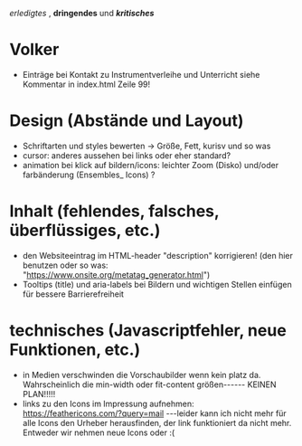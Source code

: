 _erledigtes_ , __dringendes__ und ___kritisches___

# Volker
- Einträge bei Kontakt zu Instrumentverleihe und Unterricht siehe Kommentar in index.html Zeile 99!

# Design (Abstände und Layout)
- Schriftarten und styles bewerten -> Größe, Fett, kurisv und so was
- cursor: anderes aussehen bei links oder eher standard?
- animation bei klick auf bildern/icons: leichter Zoom (Disko) und/oder farbänderung (Ensembles_ Icons) ?

# Inhalt (fehlendes, falsches, überflüssiges, etc.)
- den Websiteeintrag im HTML-header "description" korrigieren! (den hier benutzen oder so was: "https://www.onsite.org/metatag_generator.html")
- Tooltips (title) und aria-labels bei Bildern und wichtigen Stellen einfügen für bessere Barrierefreiheit

# technisches (Javascriptfehler, neue Funktionen, etc.)
- in Medien verschwinden die Vorschaubilder wenn kein platz da. Wahrscheinlich die min-width oder fit-content größen------ KEINEN PLAN!!!!!
- links zu den Icons im Impressung aufnehmen: https://feathericons.com/?query=mail    ---leider kann ich nicht mehr für alle Icons den Urheber herausfinden, der link funktioniert da nicht mehr. Entweder wir nehmen neue Icons oder   :(
